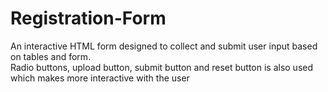 # Registration-Form
An interactive HTML form designed to collect and submit user input based on tables and form.                                                     
Radio buttons, upload button, submit button and reset button is also used which makes more interactive with the user
